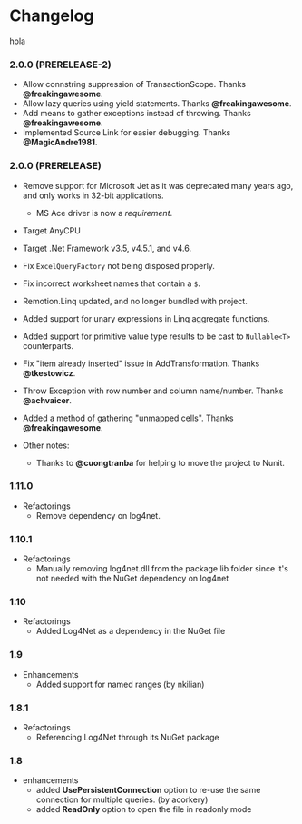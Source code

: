 # Changelog

hola

### 2.0.0 (PRERELEASE-2)
* Allow connstring suppression of TransactionScope. Thanks **@freakingawesome**.
* Allow lazy queries using yield statements. Thanks **@freakingawesome**.
* Add means to gather exceptions instead of throwing. Thanks **@freakingawesome**.
* Implemented Source Link for easier debugging. Thanks **@MagicAndre1981**.

### 2.0.0 (PRERELEASE)

* Remove support for Microsoft Jet as it was deprecated many years ago, and only works in 32-bit applications.
  * MS Ace driver is now a *requirement*.
* Target AnyCPU
* Target .Net Framework v3.5, v4.5.1, and v4.6.
* Fix `ExcelQueryFactory` not being disposed properly.
* Fix incorrect worksheet names that contain a `$`.
* Remotion.Linq updated, and no longer bundled with project.
* Added support for unary expressions in Linq aggregate functions.
* Added support for primitive value type results to be cast to `Nullable<T>` counterparts.
* Fix "item already inserted" issue in AddTransformation. Thanks **@tkestowicz**.
* Throw Exception with row number and column name/number. Thanks **@achvaicer**.
* Added a method of gathering "unmapped cells". Thanks **@freakingawesome**.

* Other notes:
  * Thanks to **@cuongtranba** for helping to move the project to Nunit.


### 1.11.0

* Refactorings
  * Remove dependency on log4net.

### 1.10.1

* Refactorings
  * Manually removing log4net.dll from the package lib folder since it's not needed with the NuGet dependency on log4net

### 1.10

* Refactorings
  * Added Log4Net as a dependency in the NuGet file

### 1.9

* Enhancements
  * Added support for named ranges (by nkilian)

### 1.8.1

* Refactorings
  * Referencing Log4Net through its NuGet package

### 1.8

* enhancements
  * added **UsePersistentConnection** option to re-use the same connection for multiple queries. (by acorkery)
  * added **ReadOnly** option to open the file in readonly mode

